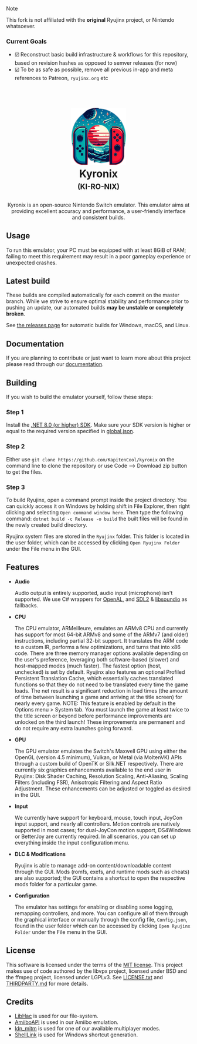 > [!NOTE]
> This fork is not affiliated with the **original** Ryujinx project, or Nintendo whatsoever.

### Current Goals

* ☑️ Reconstruct basic build infrastructure & workflows for this repository, based on revision hashes as opposed to semver releases (for now)
* ☑️ To be as safe as possible, remove all previous in-app and meta references to Patreon, `ryujinx.org` etc
<h1 align="center">
  <br>
  <a href="https://github.com/KapitenCool/kyronix"><img src="distribution/misc/IMG_7388.png" alt="Ryujinx" width="150"></a>
  <br>
  <b>Kyronix</b>
  <br>
  <sub><sup><b>(KI-RO-NIX)</b></sup></sub>
  <br>
</h1>

<p align="center">
  Kyronix is an open-source Nintendo Switch emulator.
This emulator aims at providing excellent accuracy and performance, a user-friendly interface and consistent builds.
  
## Usage

To run this emulator, your PC must be equipped with at least 8GiB of RAM;
failing to meet this requirement may result in a poor gameplay experience or unexpected crashes.

<!--
See our [Setup & Configuration Guide](https://github.com/ryujinx-mirror/Ryujinx/wiki/Ryujinx-Setup-&-Configuration-Guide) on how to set up the emulator.

For our Local Wireless (LDN) builds, see our [Multiplayer: Local Play/Local Wireless Guide](https://github.com/ryujinx-mirror/Ryujinx/wiki/Multiplayer-(LDN-Local-Wireless)-Guide).
-->

<!--Avalonia UI comes with translations for various languages. See [Crowdin](https://crwd.in/ryujinx) for more information.-->

## Latest build

These builds are compiled automatically for each commit on the master branch.
While we strive to ensure optimal stability and performance prior to pushing an update, our automated builds **may be unstable or completely broken**.

See [the releases page](https://github.com/KapitenCool/kyronix/releases) for automatic builds for Windows, macOS, and Linux.

<!--
If you want to see details on updates to the emulator, you can visit our [Changelog](https://github.com/ryujinx-mirror/Ryujinx/wiki/Changelog).

The latest automatic build for Windows, macOS, and Linux can be found on the [Official Website](https://ryujinx.org/download).
-->

## Documentation

If you are planning to contribute or just want to learn more about this project please read through our [documentation](docs/README.md).

## Building

If you wish to build the emulator yourself, follow these steps:

### Step 1

Install the [.NET 8.0 (or higher) SDK](https://dotnet.microsoft.com/download/dotnet/8.0).
Make sure your SDK version is higher or equal to the required version specified in [global.json](global.json). 

### Step 2

Either use `git clone https://github.com/KapitenCool/kyronix` on the command line to clone the repository or use Code --> Download zip button to get the files.

### Step 3

To build Ryujinx, open a command prompt inside the project directory.
You can quickly access it on Windows by holding shift in File Explorer, then right clicking and selecting `Open command window here`.
Then type the following command: `dotnet build -c Release -o build`
the built files will be found in the newly created build directory.

Ryujinx system files are stored in the `Ryujinx` folder.
This folder is located in the user folder, which can be accessed by clicking `Open Ryujinx Folder` under the File menu in the GUI.

## Features

- **Audio**

  Audio output is entirely supported, audio input (microphone) isn't supported.
  We use C# wrappers for [OpenAL](https://openal-soft.org/), and [SDL2](https://www.libsdl.org/) & [libsoundio](http://libsound.io/) as fallbacks.

- **CPU**

  The CPU emulator, ARMeilleure, emulates an ARMv8 CPU and currently has support for most 64-bit ARMv8 and some of the ARMv7 (and older) instructions, including partial 32-bit support.
  It translates the ARM code to a custom IR, performs a few optimizations, and turns that into x86 code.
  There are three memory manager options available depending on the user's preference, leveraging both software-based (slower) and host-mapped modes (much faster).
  The fastest option (host, unchecked) is set by default.
  Ryujinx also features an optional Profiled Persistent Translation Cache, which essentially caches translated functions so that they do not need to be translated every time the game loads. 
  The net result is a significant reduction in load times (the amount of time between launching a game and arriving at the title screen) for nearly every game.
  NOTE: This feature is enabled by default in the Options menu > System tab.
  You must launch the game at least twice to the title screen or beyond before performance improvements are unlocked on the third launch!
  These improvements are permanent and do not require any extra launches going forward.

- **GPU**

  The GPU emulator emulates the Switch's Maxwell GPU using either the OpenGL (version 4.5 minimum), Vulkan, or Metal (via MoltenVK) APIs through a custom build of OpenTK or Silk.NET respectively.
  There are currently six graphics enhancements available to the end user in Ryujinx: Disk Shader Caching, Resolution Scaling, Anti-Aliasing, Scaling Filters (including FSR), Anisotropic Filtering and Aspect Ratio Adjustment.
  These enhancements can be adjusted or toggled as desired in the GUI.

- **Input**

  We currently have support for keyboard, mouse, touch input, JoyCon input support, and nearly all controllers.
  Motion controls are natively supported in most cases; for dual-JoyCon motion support, DS4Windows or BetterJoy are currently required.
  In all scenarios, you can set up everything inside the input configuration menu.

- **DLC & Modifications**

  Ryujinx is able to manage add-on content/downloadable content through the GUI.
  Mods (romfs, exefs, and runtime mods such as cheats) are also supported;
  the GUI contains a shortcut to open the respective mods folder for a particular game.

- **Configuration**

  The emulator has settings for enabling or disabling some logging, remapping controllers, and more.
  You can configure all of them through the graphical interface or manually through the config file, `Config.json`, found in the user folder which can be accessed by clicking `Open Ryujinx Folder` under the File menu in the GUI.

<!--
## Contact

If you have contributions, suggestions, need emulator support or just want to get in touch with the team, join our [Discord server](https://discord.com/invite/Ryujinx).
You may also review our [FAQ](https://github.com/ryujinx-mirror/Ryujinx/wiki/Frequently-Asked-Questions).
-->

## License

This software is licensed under the terms of the [MIT license](LICENSE.txt).
This project makes use of code authored by the libvpx project, licensed under BSD and the ffmpeg project, licensed under LGPLv3.
See [LICENSE.txt](LICENSE.txt) and [THIRDPARTY.md](distribution/legal/THIRDPARTY.md) for more details.

## Credits

- [LibHac](https://github.com/Thealexbarney/LibHac) is used for our file-system.
- [AmiiboAPI](https://www.amiiboapi.com) is used in our Amiibo emulation.
- [ldn_mitm](https://github.com/spacemeowx2/ldn_mitm) is used for one of our available multiplayer modes.
- [ShellLink](https://github.com/securifybv/ShellLink) is used for Windows shortcut generation.
